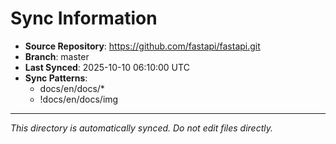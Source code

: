 # Sync Information

- **Source Repository**: https://github.com/fastapi/fastapi.git
- **Branch**: master
- **Last Synced**: 2025-10-10 06:10:00 UTC
- **Sync Patterns**:
  - docs/en/docs/*
  - !docs/en/docs/img

---
*This directory is automatically synced. Do not edit files directly.*
